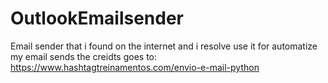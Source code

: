 # OutlookEmailsender
Email sender that i found on the internet and i resolve use it for automatize my email sends the creidts goes to:  https://www.hashtagtreinamentos.com/envio-e-mail-python
